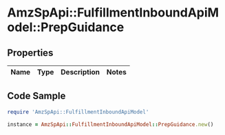 # AmzSpApi::FulfillmentInboundApiModel::PrepGuidance

## Properties

Name | Type | Description | Notes
------------ | ------------- | ------------- | -------------

## Code Sample

```ruby
require 'AmzSpApi::FulfillmentInboundApiModel'

instance = AmzSpApi::FulfillmentInboundApiModel::PrepGuidance.new()
```


